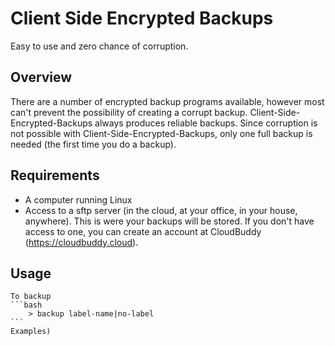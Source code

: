 # Client Side Encrypted Backups

Easy to use and zero chance of corruption.

## Overview

There are a number of encrypted backup programs available, however most can't prevent the possibility of creating a corrupt backup.  Client-Side-Encrypted-Backups always produces reliable backups.  Since corruption is not possible with Client-Side-Encrypted-Backups, only one full backup is needed (the first time you do a backup).

## Requirements

- A computer running Linux
- Access to a sftp server (in the cloud, at your office, in your house, anywhere).  This is were your backups will be stored.  If you don't have access to one, you can create an account at CloudBuddy (https://cloudbuddy.cloud).

## Usage
	To backup
	```bash
		> backup label-name|no-label
	```
	Examples)
